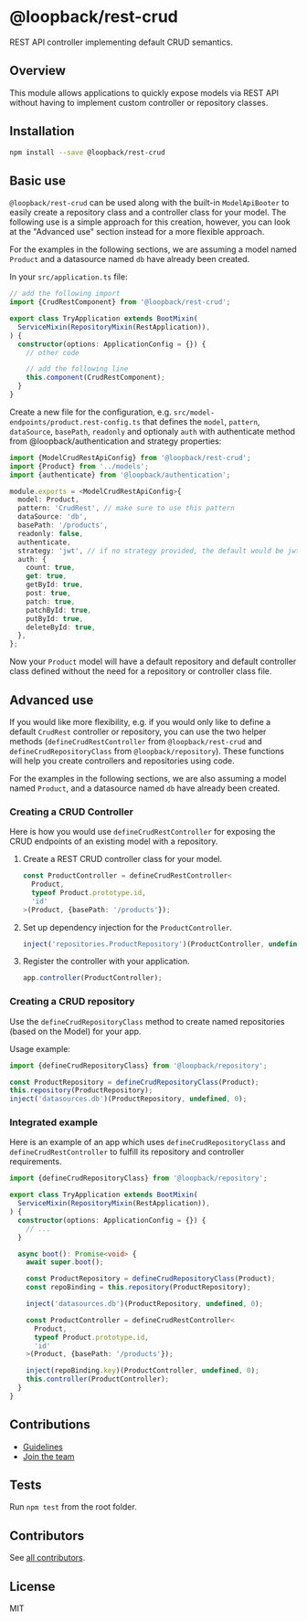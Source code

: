 # @loopback/rest-crud

REST API controller implementing default CRUD semantics.

## Overview

This module allows applications to quickly expose models via REST API without
having to implement custom controller or repository classes.

## Installation

```sh
npm install --save @loopback/rest-crud
```

## Basic use

`@loopback/rest-crud` can be used along with the built-in `ModelApiBooter` to
easily create a repository class and a controller class for your model. The
following use is a simple approach for this creation, however, you can look at
the "Advanced use" section instead for a more flexible approach.

For the examples in the following sections, we are assuming a model named
`Product` and a datasource named `db` have already been created.

In your `src/application.ts` file:

```ts
// add the following import
import {CrudRestComponent} from '@loopback/rest-crud';

export class TryApplication extends BootMixin(
  ServiceMixin(RepositoryMixin(RestApplication)),
) {
  constructor(options: ApplicationConfig = {}) {
    // other code

    // add the following line
    this.component(CrudRestComponent);
  }
}
```

Create a new file for the configuration, e.g.
`src/model-endpoints/product.rest-config.ts` that defines the `model`,
`pattern`, `dataSource`, `basePath`, `readonly` and optionaly `auth` with
authenticate method from @loopback/authentication and strategy properties:

```ts
import {ModelCrudRestApiConfig} from '@loopback/rest-crud';
import {Product} from '../models';
import {authenticate} from '@loopback/authentication';

module.exports = <ModelCrudRestApiConfig>{
  model: Product,
  pattern: 'CrudRest', // make sure to use this pattern
  dataSource: 'db',
  basePath: '/products',
  readonly: false,
  authenticate,
  strategy: 'jwt', // if no strategy provided, the default would be jwt
  auth: {
    count: true,
    get: true,
    getById: true,
    post: true,
    patch: true,
    patchById: true,
    putById: true,
    deleteById: true,
  },
};
```

Now your `Product` model will have a default repository and default controller
class defined without the need for a repository or controller class file.

## Advanced use

If you would like more flexibility, e.g. if you would only like to define a
default `CrudRest` controller or repository, you can use the two helper methods
(`defineCrudRestController` from `@loopback/rest-crud` and
`defineCrudRepositoryClass` from `@loopback/repository`). These functions will
help you create controllers and repositories using code.

For the examples in the following sections, we are also assuming a model named
`Product`, and a datasource named `db` have already been created.

### Creating a CRUD Controller

Here is how you would use `defineCrudRestController` for exposing the CRUD
endpoints of an existing model with a repository.

1. Create a REST CRUD controller class for your model.

   ```ts
   const ProductController = defineCrudRestController<
     Product,
     typeof Product.prototype.id,
     'id'
   >(Product, {basePath: '/products'});
   ```

2. Set up dependency injection for the `ProductController`.

   ```ts
   inject('repositories.ProductRepository')(ProductController, undefined, 0);
   ```

3. Register the controller with your application.

   ```ts
   app.controller(ProductController);
   ```

### Creating a CRUD repository

Use the `defineCrudRepositoryClass` method to create named repositories (based
on the Model) for your app.

Usage example:

```ts
import {defineCrudRepositoryClass} from '@loopback/repository';

const ProductRepository = defineCrudRepositoryClass(Product);
this.repository(ProductRepository);
inject('datasources.db')(ProductRepository, undefined, 0);
```

### Integrated example

Here is an example of an app which uses `defineCrudRepositoryClass` and
`defineCrudRestController` to fulfill its repository and controller
requirements.

```ts
import {defineCrudRepositoryClass} from '@loopback/repository';

export class TryApplication extends BootMixin(
  ServiceMixin(RepositoryMixin(RestApplication)),
) {
  constructor(options: ApplicationConfig = {}) {
    // ...
  }

  async boot(): Promise<void> {
    await super.boot();

    const ProductRepository = defineCrudRepositoryClass(Product);
    const repoBinding = this.repository(ProductRepository);

    inject('datasources.db')(ProductRepository, undefined, 0);

    const ProductController = defineCrudRestController<
      Product,
      typeof Product.prototype.id,
      'id'
    >(Product, {basePath: '/products'});

    inject(repoBinding.key)(ProductController, undefined, 0);
    this.controller(ProductController);
  }
}
```

## Contributions

- [Guidelines](https://github.com/loopbackio/loopback-next/blob/master/docs/CONTRIBUTING.md)
- [Join the team](https://github.com/loopbackio/loopback-next/issues/110)

## Tests

Run `npm test` from the root folder.

## Contributors

See
[all contributors](https://github.com/loopbackio/loopback-next/graphs/contributors).

## License

MIT
